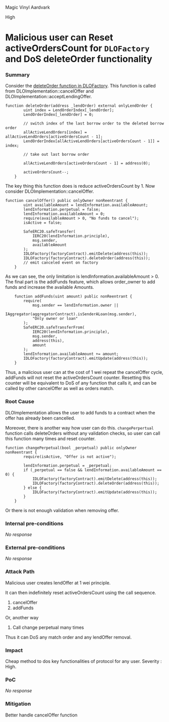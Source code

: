 Magic Vinyl Aardvark

High

# Malicious user can Reset activeOrdersCount for `DLOFactory` and DoS deleteOrder functionality

### Summary

Consider the [deleteOrder function in DLOFactory](https://github.com/sherlock-audit/2024-11-debita-finance-v3/blob/main/Debita-V3-Contracts/contracts/DebitaLendOfferFactory.sol#L207). This function is called from DLOImplementation::cancelOffer and DLOImplementation::acceptLendingOffer.

```solidity
function deleteOrder(address _lendOrder) external onlyLendOrder {
        uint index = LendOrderIndex[_lendOrder];
        LendOrderIndex[_lendOrder] = 0;

        // switch index of the last borrow order to the deleted borrow order
        allActiveLendOrders[index] = allActiveLendOrders[activeOrdersCount - 1];
        LendOrderIndex[allActiveLendOrders[activeOrdersCount - 1]] = index;

        // take out last borrow order

        allActiveLendOrders[activeOrdersCount - 1] = address(0);

        activeOrdersCount--;
    }
```

The key thing this function does is reduce activeOrdersCount by 1.
Now consider DLOImplementation::cancelOffer. 
```solidity
function cancelOffer() public onlyOwner nonReentrant {
        uint availableAmount = lendInformation.availableAmount;
        lendInformation.perpetual = false;
        lendInformation.availableAmount = 0;
        require(availableAmount > 0, "No funds to cancel");
        isActive = false;

        SafeERC20.safeTransfer(
            IERC20(lendInformation.principle),
            msg.sender,
            availableAmount
        );
        IDLOFactory(factoryContract).emitDelete(address(this));
        IDLOFactory(factoryContract).deleteOrder(address(this));
        // emit canceled event on factory
    }
```
As we can see, the only limitation is lendInformation.availableAmount > 0.
The final part is the addFunds feature, which allows order_owner to add funds and increase the available Amounts.

```solidity
    function addFunds(uint amount) public nonReentrant {
        require(
            msg.sender == lendInformation.owner ||
                IAggregator(aggregatorContract).isSenderALoan(msg.sender),
            "Only owner or loan"
        );
        SafeERC20.safeTransferFrom(
            IERC20(lendInformation.principle),
            msg.sender,
            address(this),
            amount
        );
        lendInformation.availableAmount += amount;
        IDLOFactory(factoryContract).emitUpdate(address(this));
    }
```

Thus, a malicious user can at the cost of 1 wei repeat the cancelOffer cycle, addFunds will not reset the activeOrdersCount counter. Resetting this counter will be equivalent to DoS of any function that calls it, and can be called by other cancelOffer as well as orders match.


### Root Cause

DLOImplementation allows the user to add funds to a contract when the offer has already been cancelled.

Moreover, there is another way how user can do this. `changePerpertual` function calls deleteOrders without any validation checks, so user can call this function many times and reset counter.
```solidity
function changePerpetual(bool _perpetual) public onlyOwner nonReentrant {
        require(isActive, "Offer is not active");

        lendInformation.perpetual = _perpetual;
        if (_perpetual == false && lendInformation.availableAmount == 0) {
            IDLOFactory(factoryContract).emitDelete(address(this));
            IDLOFactory(factoryContract).deleteOrder(address(this));
        } else {
            IDLOFactory(factoryContract).emitUpdate(address(this));
        }
    }
``` 

Or there is not enough validation when removing offer.

### Internal pre-conditions

_No response_

### External pre-conditions

_No response_

### Attack Path

Malicious user creates lendOffer at 1 wei principle.

It can then indefinitely reset activeOrdersCount using the call sequence.
1) cancelOffer
2) addFunds

Or, another way
1) Call change perpetual many times

Thus it can DoS any match order and any lendOffer removal.

### Impact

Cheap method to dos key functionalities of protocol for any user. Severity : High.

### PoC

_No response_

### Mitigation

Better handle cancelOffer function